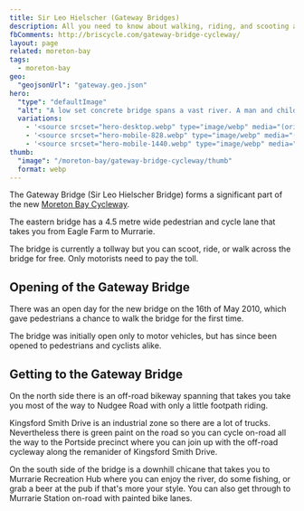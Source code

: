 ```yaml
---
title: Sir Leo Hielscher (Gateway Bridges)
description: All you need to know about walking, riding, and scooting across the gateway bridge
fbComments: http://briscycle.com/gateway-bridge-cycleway/
layout: page
related: moreton-bay
tags:
  - moreton-bay
geo:
  "geojsonUrl": "gateway.geo.json"
hero:
  "type": "defaultImage"
  "alt": "A low set concrete bridge spans a vast river. A man and child stand on the jetty."
  variations:
    - '<source srcset="hero-desktop.webp" type="image/webp" media="(orientation: landscape)" width="3353" height="897" />'
    - '<source srcset="hero-mobile-828.webp" type="image/webp" media="(max-width: 414px)" width=828 height=486 />'
    - '<source srcset="hero-mobile-1440.webp" type="image/webp" media="(min-width: 415px)" width=828 height=486 />'
thumb:
  "image": "/moreton-bay/gateway-bridge-cycleway/thumb"
  format: webp
---
```


The Gateway Bridge (Sir Leo Hielscher Bridge) forms a significant part of the new [Moreton Bay Cycleway](/moreton-bay/).

The eastern bridge has a 4.5 metre wide pedestrian and cycle lane that takes you from Eagle Farm to Murrarie.

The bridge is currently a tollway but you can scoot, ride, or walk across the bridge for free. Only motorists need to pay the toll.

## Opening of the Gateway Bridge

There was an open day for the new bridge on the 16th of May 2010, which gave pedestrians a chance to walk the bridge for the first time.

The bridge was initially open only to motor vehicles, but has since been opened to pedestrians and cyclists alike.

## Getting to the Gateway Bridge

On the north side there is an off-road bikeway spanning that takes you take you most of the way to Nudgee Road with only a little footpath riding.

Kingsford Smith Drive is an industrial zone so there are a lot of trucks. Nevertheless there is green paint on the road so you can cycle on-road all the way to the Portside precinct where you can join up with the off-road cycleway along the remanider of Kingsford Smith Drive.

On the south side of the bridge is a downhill chicane that takes you to Murrarie Recreation Hub where you can enjoy the river, do some fishing, or grab a beer at the pub if that's more your style. You can also get through to Murrarie Station on-road with painted bike lanes.
